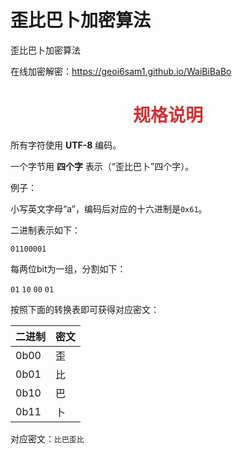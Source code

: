 # 歪比巴卜加密算法
歪比巴卜加密算法

在线加密解密：<https://geoi6sam1.github.io/WaiBiBaBo>

<h1 style="color: #c33; text-align: center">规格说明</h1>
<p>所有字符使用 <b>UTF-8</b> 编码。</p>
<p>一个字节用 <b>四个字</b> 表示（“歪比巴卜”四个字）。</p>
<p>例子：</p>
<p>小写英文字母“a”，编码后对应的十六进制是<code>0x61</code>。</p>
<p>二进制表示如下：</p>
<p><code>01100001</code></p>
<p>每两位bit为一组，分割如下：</p>
<p><code>01</code> <code>10</code> <code>00</code> <code>01</code></p>
<p>按照下面的转换表即可获得对应密文：</p>
<table>
<thead><th>二进制</th><th>密文</th></thead>
<tbody>
  <tr><td>0b00</td><td>歪</td></tr>
  <tr><td>0b01</td><td>比</td></tr>
  <tr><td>0b10</td><td>巴</td></tr>
  <tr><td>0b11</td><td>卜</td></tr>
</tbody>
</table>
<p>对应密文：<code>比巴歪比</code></p>
